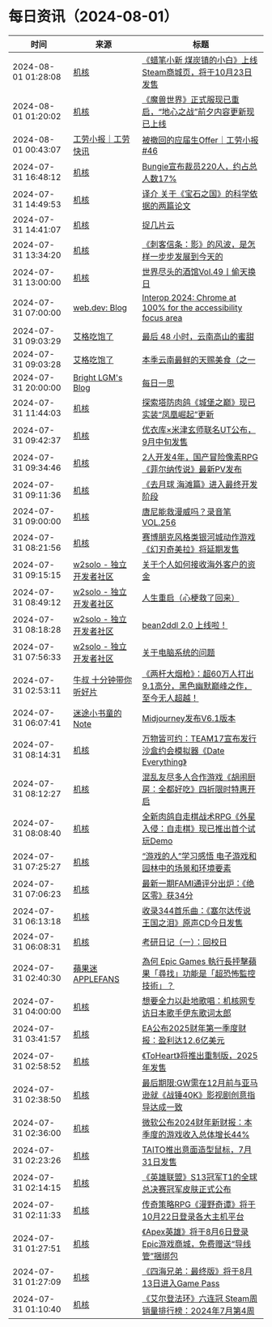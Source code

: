 ﻿# 每日资讯（2024-08-01）

|时间|来源|标题|
|---|---|---|
|2024-08-01 01:28:08|[机核](https://www.gcores.com/rss)|[《蜡笔小新 煤炭镇的小白》上线Steam商城页，将于10月23日发售](https://www.gcores.com/articles/186018)|
|2024-08-01 01:20:02|[机核](https://www.gcores.com/rss)|[《魔兽世界》正式服现已重启，“地心之战”前夕内容更新现已上线](https://www.gcores.com/articles/186017)|
|2024-08-01 00:43:07|[工劳小报｜工劳快讯](https://newsletter.laborinfocn.com/rss)|[被撤回的应届生Offer｜工劳小报 #46](https://feed.laborinfocn7.com/issue46/)|
|2024-07-31 16:48:12|[机核](https://www.gcores.com/rss)|[Bungie宣布裁员220人，约占总人数17%](https://www.gcores.com/articles/186013)|
|2024-07-31 14:49:53|[机核](https://www.gcores.com/rss)|[译介 关于《宝石之国》的科学依据的两篇论文](https://www.gcores.com/articles/186006)|
|2024-07-31 14:41:07|[机核](https://www.gcores.com/rss)|[捉几片云](https://www.gcores.com/articles/186009)|
|2024-07-31 13:34:20|[机核](https://www.gcores.com/rss)|[《刺客信条：影》的风波，是怎样一步步发展到今天的](https://www.gcores.com/articles/186003)|
|2024-07-31 13:00:00|[机核](https://www.gcores.com/rss)|[世界尽头的酒馆Vol.49丨偷天换日](https://www.gcores.com/radios/185991)|
|2024-07-31 07:00:00|[web.dev: Blog](https://web.dev/feed.xml)|[Interop 2024: Chrome at 100% for the accessibility focus area](https://web.dev/blog/interop-2024-a11y?hl=en)|
|2024-07-31 09:03:29|[艾格吃饱了](https://feedpress.me/wx-aigechibaole)|[最后 48 小时，云南高山的蜜甜](http://mp.weixin.qq.com/s?__biz=MjM5NTYxODQyMA%3D%3D&mid=2653456788&idx=2&sn=393131478dc373d058c6e9f395ea34d2)|
|2024-07-31 09:03:28|[艾格吃饱了](https://feedpress.me/wx-aigechibaole)|[本季云南最鲜的天赐美食（之一](http://mp.weixin.qq.com/s?__biz=MjM5NTYxODQyMA%3D%3D&mid=2653456788&idx=1&sn=5935f8cdf53636bb53008ffbf6140e0a)|
|2024-07-31 20:00:00|[Bright LGM's Blog](https://brightliao.com/atom.xml)|[每日一思](http://brightliao.com/2024/07/31/daily-thoughts/)|
|2024-07-31 11:44:03|[机核](https://www.gcores.com/rss)|[探索塔防肉鸽《城堡之巅》现已实装“凤凰崛起”更新](https://www.gcores.com/articles/186001)|
|2024-07-31 09:42:37|[机核](https://www.gcores.com/rss)|[优衣库×米津玄师联名UT公布，9月中旬发售](https://www.gcores.com/articles/185998)|
|2024-07-31 09:34:46|[机核](https://www.gcores.com/rss)|[2人开发4年，国产冒险像素RPG《菲尔纳传说》最新PV发布](https://www.gcores.com/articles/185997)|
|2024-07-31 09:11:36|[机核](https://www.gcores.com/rss)|[《去月球 海滩篇》进入最终开发阶段](https://www.gcores.com/articles/185995)|
|2024-07-31 09:00:00|[机核](https://www.gcores.com/rss)|[唐尼能救漫威吗？录音笔 VOL.256](https://www.gcores.com/radios/185978)|
|2024-07-31 08:21:56|[机核](https://www.gcores.com/rss)|[赛博朋克风格类银河城动作游戏《幻刃奇美拉》将延期发售](https://www.gcores.com/articles/185984)|
|2024-07-31 09:15:15|[w2solo - 独立开发者社区](https://w2solo.com/topics/feed)|[关于个人如何接收海外客户的资金](https://w2solo.com/topics/4867)|
|2024-07-31 08:49:12|[w2solo - 独立开发者社区](https://w2solo.com/topics/feed)|[人生重启（心梗救了回来）](https://w2solo.com/topics/4866)|
|2024-07-31 08:18:28|[w2solo - 独立开发者社区](https://w2solo.com/topics/feed)|[bean2ddl 2.0 上线啦！](https://w2solo.com/topics/4865)|
|2024-07-31 07:56:33|[w2solo - 独立开发者社区](https://w2solo.com/topics/feed)|[关于电脑系统的问题](https://w2solo.com/topics/4864)|
|2024-07-31 02:53:11|[牛叔 十分钟带你听好片](https://getpodcast.xyz/data/ximalaya/11534451.xml)|[《两杆大烟枪》：超60万人打出9.1高分，黑色幽默巅峰之作，至今无人超越！](https://www.ximalaya.com/sound/745080585)|
|2024-07-31 06:07:41|[迷途小书童的Note](https://xugaoxiang.com/feed)|[Midjourney发布V6.1版本](https://xugaoxiang.com/2024/07/31/midjourney-v6-1/)|
|2024-07-31 08:14:31|[机核](https://www.gcores.com/rss)|[万物皆可约：TEAM17宣布发行沙盒约会模拟器《Date Everything》](https://www.gcores.com/articles/185983)|
|2024-07-31 08:12:27|[机核](https://www.gcores.com/rss)|[混乱友尽多人合作游戏《胡闹厨房：全都好吃》四折限时特惠开启](https://www.gcores.com/articles/185981)|
|2024-07-31 08:08:40|[机核](https://www.gcores.com/rss)|[全新肉鸽自走棋战术RPG《外星入侵：自走棋》现已推出首个试玩Demo](https://www.gcores.com/articles/185980)|
|2024-07-31 07:25:27|[机核](https://www.gcores.com/rss)|[“游戏的人”学习感悟 电子游戏和园林中的场景和环境要素](https://www.gcores.com/articles/185426)|
|2024-07-31 07:06:23|[机核](https://www.gcores.com/rss)|[最新一期FAMI通评分出炉：《绝区零》获34分](https://www.gcores.com/articles/185973)|
|2024-07-31 06:13:18|[机核](https://www.gcores.com/rss)|[收录344首乐曲：《塞尔达传说 王国之泪》原声CD今日发售](https://www.gcores.com/articles/185971)|
|2024-07-31 06:08:31|[机核](https://www.gcores.com/rss)|[考研日记（一）：回校日](https://www.gcores.com/articles/185972)|
|2024-07-31 02:40:30|[蘋果迷 APPLEFANS](https://applefans.today/feed/)|[為何 Epic Games 執行長抨擊蘋果「尋找」功能是「超恐怖監控技術」？](https://applefans.today/2024-07-epic-games-ceo-calls-apple-find-my-super-creepy/)|
|2024-07-31 04:00:00|[机核](https://www.gcores.com/rss)|[想要全力以赴地歌唱：机核网专访日本歌手伊东歌词太郎](https://www.gcores.com/articles/185612)|
|2024-07-31 03:41:57|[机核](https://www.gcores.com/rss)|[EA公布2025财年第一季度财报：盈利达12.6亿美元](https://www.gcores.com/articles/185965)|
|2024-07-31 02:58:52|[机核](https://www.gcores.com/rss)|[《ToHeart》将推出重制版，2025年发售](https://www.gcores.com/articles/185963)|
|2024-07-31 02:38:50|[机核](https://www.gcores.com/rss)|[最后期限:GW需在12月前与亚马逊就《战锤40K》影视剧创意指导达成一致](https://www.gcores.com/articles/185962)|
|2024-07-31 02:36:00|[机核](https://www.gcores.com/rss)|[微软公布2024财年新财报：本季度的游戏收入总体增长44%](https://www.gcores.com/articles/185961)|
|2024-07-31 02:23:26|[机核](https://www.gcores.com/rss)|[TAITO推出意面造型鼠标，7月31日发售](https://www.gcores.com/articles/185960)|
|2024-07-31 02:14:15|[机核](https://www.gcores.com/rss)|[《英雄联盟》S13冠军T1的全球总决赛冠军皮肤正式公布](https://www.gcores.com/articles/185959)|
|2024-07-31 02:11:33|[机核](https://www.gcores.com/rss)|[传奇策略RPG《漫野奇谭》将于10月22日登录各大主机平台](https://www.gcores.com/articles/185957)|
|2024-07-31 01:27:51|[机核](https://www.gcores.com/rss)|[《Apex英雄》将于8月6日登录Epic游戏商城，免费赠送“导线管”捆绑包](https://www.gcores.com/articles/185955)|
|2024-07-31 01:27:09|[机核](https://www.gcores.com/rss)|[《四海兄弟：最终版》将于8月13日进入Game Pass](https://www.gcores.com/articles/185956)|
|2024-07-31 01:10:40|[机核](https://www.gcores.com/rss)|[《艾尔登法环》六连冠 Steam周销量排行榜：2024年7月第4周](https://www.gcores.com/articles/185954)|
